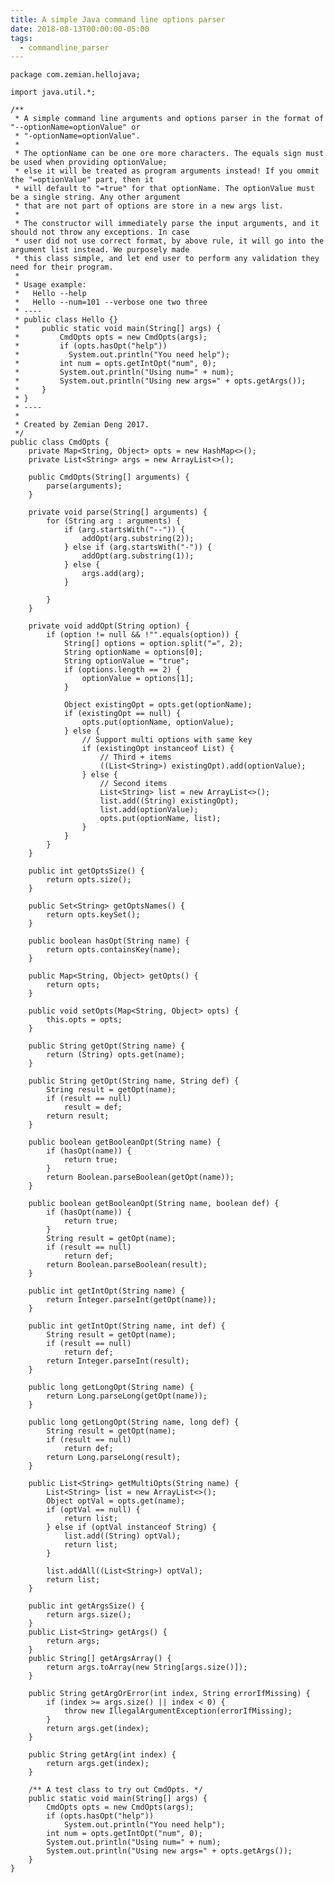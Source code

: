 ```yaml
---
title: A simple Java command line options parser
date: 2018-08-13T00:00:00-05:00
tags:
  - commandline_parser
---
```


    package com.zemian.hellojava;

    import java.util.*;

    /**
     * A simple command line arguments and options parser in the format of "--optionName=optionValue" or
     * "-optionName=optionValue".
     *
     * The optionName can be one ore more characters. The equals sign must be used when providing optionValue;
     * else it will be treated as program arguments instead! If you ommit the "=optionValue" part, then it
     * will default to "=true" for that optionName. The optionValue must be a single string. Any other argument
     * that are not part of options are store in a new args list.
     *
     * The constructor will immediately parse the input arguments, and it should not throw any exceptions. In case
     * user did not use correct format, by above rule, it will go into the argument list instead. We purposely made
     * this class simple, and let end user to perform any validation they need for their program.
     *
     * Usage example:
     *   Hello --help
     *   Hello --num=101 --verbose one two three
     * ----
     * public class Hello {}
     *     public static void main(String[] args) {
     *         CmdOpts opts = new CmdOpts(args);
     *         if (opts.hasOpt("help"))
     *           System.out.println("You need help");
     *         int num = opts.getIntOpt("num", 0);
     *         System.out.println("Using num=" + num);
     *         System.out.println("Using new args=" + opts.getArgs());
     *     }
     * }
     * ----
     *
     * Created by Zemian Deng 2017.
     */
    public class CmdOpts {
        private Map<String, Object> opts = new HashMap<>();
        private List<String> args = new ArrayList<>();

        public CmdOpts(String[] arguments) {
            parse(arguments);
        }

        private void parse(String[] arguments) {
            for (String arg : arguments) {
                if (arg.startsWith("--")) {
                    addOpt(arg.substring(2));
                } else if (arg.startsWith("-")) {
                    addOpt(arg.substring(1));
                } else {
                    args.add(arg);
                }

            }
        }

        private void addOpt(String option) {
            if (option != null && !"".equals(option)) {
                String[] options = option.split("=", 2);
                String optionName = options[0];
                String optionValue = "true";
                if (options.length == 2) {
                    optionValue = options[1];
                }

                Object existingOpt = opts.get(optionName);
                if (existingOpt == null) {
                    opts.put(optionName, optionValue);
                } else {
                    // Support multi options with same key
                    if (existingOpt instanceof List) {
                        // Third + items
                        ((List<String>) existingOpt).add(optionValue);
                    } else {
                        // Second items
                        List<String> list = new ArrayList<>();
                        list.add((String) existingOpt);
                        list.add(optionValue);
                        opts.put(optionName, list);
                    }
                }
            }
        }

        public int getOptsSize() {
            return opts.size();
        }

        public Set<String> getOptsNames() {
            return opts.keySet();
        }

        public boolean hasOpt(String name) {
            return opts.containsKey(name);
        }

        public Map<String, Object> getOpts() {
            return opts;
        }

        public void setOpts(Map<String, Object> opts) {
            this.opts = opts;
        }

        public String getOpt(String name) {
            return (String) opts.get(name);
        }

        public String getOpt(String name, String def) {
            String result = getOpt(name);
            if (result == null)
                result = def;
            return result;
        }

        public boolean getBooleanOpt(String name) {
            if (hasOpt(name)) {
                return true;
            }
            return Boolean.parseBoolean(getOpt(name));
        }

        public boolean getBooleanOpt(String name, boolean def) {
            if (hasOpt(name)) {
                return true;
            }
            String result = getOpt(name);
            if (result == null)
                return def;
            return Boolean.parseBoolean(result);
        }

        public int getIntOpt(String name) {
            return Integer.parseInt(getOpt(name));
        }

        public int getIntOpt(String name, int def) {
            String result = getOpt(name);
            if (result == null)
                return def;
            return Integer.parseInt(result);
        }

        public long getLongOpt(String name) {
            return Long.parseLong(getOpt(name));
        }

        public long getLongOpt(String name, long def) {
            String result = getOpt(name);
            if (result == null)
                return def;
            return Long.parseLong(result);
        }

        public List<String> getMultiOpts(String name) {
            List<String> list = new ArrayList<>();
            Object optVal = opts.get(name);
            if (optVal == null) {
                return list;
            } else if (optVal instanceof String) {
                list.add((String) optVal);
                return list;
            }

            list.addAll((List<String>) optVal);
            return list;
        }

        public int getArgsSize() {
            return args.size();
        }
        public List<String> getArgs() {
            return args;
        }
        public String[] getArgsArray() {
            return args.toArray(new String[args.size()]);
        }

        public String getArgOrError(int index, String errorIfMissing) {
            if (index >= args.size() || index < 0) {
                throw new IllegalArgumentException(errorIfMissing);
            }
            return args.get(index);
        }

        public String getArg(int index) {
            return args.get(index);
        }

        /** A test class to try out CmdOpts. */
        public static void main(String[] args) {
            CmdOpts opts = new CmdOpts(args);
            if (opts.hasOpt("help"))
                System.out.println("You need help");
            int num = opts.getIntOpt("num", 0);
            System.out.println("Using num=" + num);
            System.out.println("Using new args=" + opts.getArgs());
        }
    }
